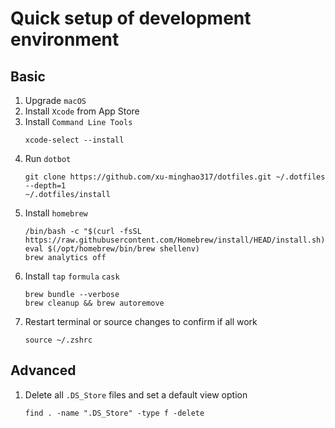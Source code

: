 # Quick setup of development environment

## Basic
1. Upgrade `macOS`
2. Install `Xcode` from App Store
3. Install `Command Line Tools`
   ```shell
   xcode-select --install
   ```
4. Run `dotbot`
   ```shell
   git clone https://github.com/xu-minghao317/dotfiles.git ~/.dotfiles --depth=1
   ~/.dotfiles/install
   ```
5. Install `homebrew`
   ```shell
   /bin/bash -c "$(curl -fsSL https://raw.githubusercontent.com/Homebrew/install/HEAD/install.sh)"
   eval $(/opt/homebrew/bin/brew shellenv)
   brew analytics off
   ```
6. Install `tap` `formula` `cask`
   ```shell
   brew bundle --verbose
   brew cleanup && brew autoremove
   ```
7. Restart terminal or source changes to confirm if all work
   ```shell
   source ~/.zshrc
   ```

## Advanced
1. Delete all `.DS_Store` files and set a default view option
   ```shell
   find . -name ".DS_Store" -type f -delete
   ```